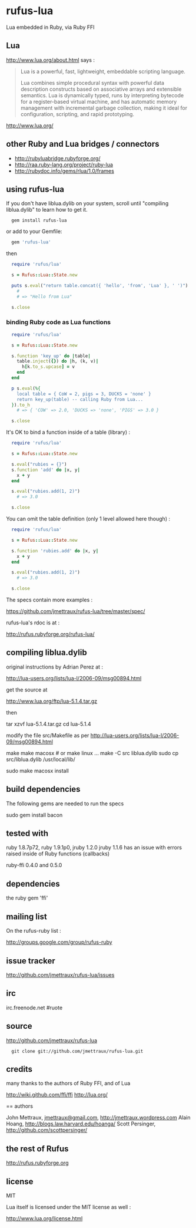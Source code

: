 
# rufus-lua

Lua embedded in Ruby, via Ruby FFI


## Lua

http://www.lua.org/about.html says :


> Lua is a powerful, fast, lightweight, embeddable scripting language.
>
> Lua combines simple procedural syntax with powerful data description
> constructs based on associative arrays and extensible semantics. Lua is
> dynamically typed, runs by interpreting bytecode for a register-based
> virtual machine, and has automatic memory management with incremental
> garbage collection, making it ideal for configuration, scripting, and
> rapid prototyping.


http://www.lua.org/


## other Ruby and Lua bridges / connectors


* http://rubyluabridge.rubyforge.org/
* http://raa.ruby-lang.org/project/ruby-lua
* http://rubydoc.info/gems/rlua/1.0/frames


## using rufus-lua

If you don't have liblua.dylib on your system, scroll until "compiling liblua.dylib" to learn how to get it.

```
  gem install rufus-lua
```

or add to your Gemfile:

```ruby
  gem 'rufus-lua'
```

then

```ruby
  require 'rufus/lua'

  s = Rufus::Lua::State.new

  puts s.eval("return table.concat({ 'hello', 'from', 'Lua' }, ' ')")
    #
    # => "Hello from Lua"

  s.close
```


### binding Ruby code as Lua functions

```ruby
  require 'rufus/lua'

  s = Rufus::Lua::State.new

  s.function 'key_up' do |table|
    table.inject({}) do |h, (k, v)|
      h[k.to_s.upcase] = v
    end
  end

  p s.eval(%{
    local table = { CoW = 2, pigs = 3, DUCKS = 'none' }
    return key_up(table) -- calling Ruby from Lua...
  }).to_h
    # => { 'COW' => 2.0, 'DUCKS => 'none', 'PIGS' => 3.0 }

  s.close
```


It's OK to bind a function inside of a table (library) :

```ruby
  require 'rufus/lua'

  s = Rufus::Lua::State.new

  s.eval("rubies = {}")
  s.function 'add' do |x, y|
    x + y
  end

  s.eval("rubies.add(1, 2)")
    # => 3.0

  s.close
```


You can omit the table definition (only 1 level allowed here though) :

```ruby
  require 'rufus/lua'

  s = Rufus::Lua::State.new

  s.function 'rubies.add' do |x, y|
    x + y
  end

  s.eval("rubies.add(1, 2)")
    # => 3.0

  s.close
```


The specs contain more examples :

https://github.com/jmettraux/rufus-lua/tree/master/spec/

rufus-lua's rdoc is at :

http://rufus.rubyforge.org/rufus-lua/


## compiling liblua.dylib

original instructions by Adrian Perez at :

http://lua-users.org/lists/lua-l/2006-09/msg00894.html

get the source at

http://www.lua.org/ftp/lua-5.1.4.tar.gz

then

  tar xzvf lua-5.1.4.tar.gz
  cd lua-5.1.4

modify the file src/Makefile as per http://lua-users.org/lists/lua-l/2006-09/msg00894.html

  make
  make macosx # or make linux ...
  make -C src liblua.dylib
  sudo cp src/liblua.dylib /usr/local/lib/

  sudo make macosx install


## build dependencies

The following gems are needed to run the specs

  sudo gem install bacon


## tested with

ruby 1.8.7p72, ruby 1.9.1p0, jruby 1.2.0
jruby 1.1.6 has an issue with errors raised inside of Ruby functions (callbacks)

ruby-ffi 0.4.0 and 0.5.0


## dependencies

the ruby gem 'ffi'


## mailing list

On the rufus-ruby list :

http://groups.google.com/group/rufus-ruby


## issue tracker

http://github.com/jmettraux/rufus-lua/issues


## irc

irc.freenode.net #ruote


## source

http://github.com/jmettraux/rufus-lua

```
  git clone git://github.com/jmettraux/rufus-lua.git
```


## credits

many thanks to the authors of Ruby FFI, and of Lua

http://wiki.github.com/ffi/ffi
http://lua.org/


== authors

John Mettraux, jmettraux@gmail.com, http://jmettraux.wordpress.com
Alain Hoang, http://blogs.law.harvard.edu/hoanga/
Scott Persinger, http://github.com/scottpersinger/


## the rest of Rufus

http://rufus.rubyforge.org


## license

MIT

Lua itself is licensed under the MIT license as well :

http://www.lua.org/license.html


